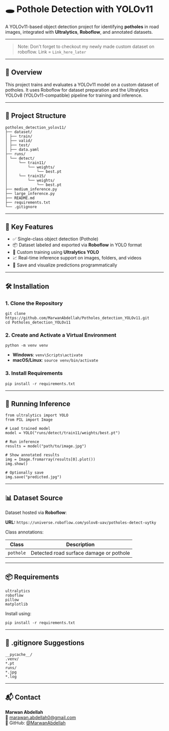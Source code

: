 # 🕳️ Pothole Detection with YOLOv11

A YOLOv11-based object detection project for identifying **potholes** in road images, integrated with **Ultralytics**, **Roboflow**, and annotated datasets.

---

> Note: Don't forget to checkout my newly made custom dataset on roboflow. 
> Link = `Link_here_later`

---
## 🧠 Overview

This project trains and evaluates a YOLOv11 model on a custom dataset of potholes. It uses Roboflow for dataset preparation and the Ultralytics YOLOv8 (YOLOv11-compatible) pipeline for training and inference.

---

## 📁 Project Structure

```
potholes_detection_yolov11/
├── dataset/
│ ├── train/
│ ├── valid/
│ ├── test/
│ ├── data.yaml
├── runs/
│ └── detect/
│     └── train11/
│         └── weights/
│             └── best.pt
│     └── train15/
│         └── weights/
│             └── best.pt
├── medium_inference.py
├── large_inference.py
├── README.md
├── requirements.txt
└── .gitignore
```

---

## 🧪 Key Features

- ✅ Single-class object detection (Pothole)
- 📦 Dataset labeled and exported via **Roboflow** in YOLO format
- 🧠 Custom training using **Ultralytics YOLO**
- 📈 Real-time inference support on images, folders, and videos
- 💾 Save and visualize predictions programmatically

---

## 🛠 Installation

### 1. Clone the Repository

```
git clone https://github.com/MarwanAbdellah/Potholes_detection_YOLOv11.git
cd Potholes_detection_YOLOv11
```

### 2. Create and Activate a Virtual Environment

```
python -m venv venv
```

- **Windows**: `venv\Scripts\activate`  
- **macOS/Linux**: `source venv/bin/activate`

### 3. Install Requirements

```
pip install -r requirements.txt
```

---

## 🚀 Running Inference

```
from ultralytics import YOLO
from PIL import Image

# Load trained model
model = YOLO("runs/detect/train11/weights/best.pt")

# Run inference
results = model("path/to/image.jpg")

# Show annotated results
img = Image.fromarray(results[0].plot())
img.show()

# Optionally save
img.save("predicted.jpg")
```

---

## 📊 Dataset Source

Dataset hosted via **Roboflow**:

**URL:** `https://universe.roboflow.com/yolov8-uav/potholes-detect-uytky`

Class annotations:

| Class     | Description                            |
|-----------|----------------------------------------|
| `pothole` | Detected road surface damage or pothole |

---

## 📦 Requirements

```
ultralytics
roboflow
pillow
matplotlib
```

Install using:

```
pip install -r requirements.txt
```

---

## 📌 .gitignore Suggestions

```
__pycache__/
.venv/
*.pt
runs/
*.jpg
*.log
```

---

## 📬 Contact

**Marwan Abdellah**  
📧 [marawan.abdellah0@gmail.com](mailto:marawan.abdellah0@gmail.com)  
🔗 GitHub: [@MarwanAbdellah](https://github.com/MarwanAbdellah)
